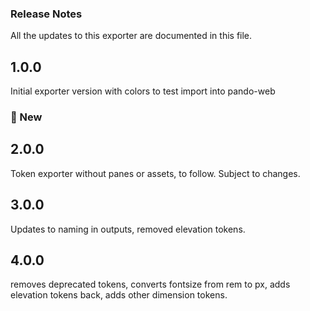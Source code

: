 ### Release Notes

All the updates to this exporter are documented in this file.

## 1.0.0

Initial exporter version with colors to test import into pando-web

### 🚀 New

## 2.0.0

Token exporter without panes or assets, to follow. Subject to changes.

## 3.0.0

Updates to naming in outputs, removed elevation tokens.

## 4.0.0

removes deprecated tokens, converts fontsize from rem to px, adds elevation tokens back, adds other dimension tokens.
